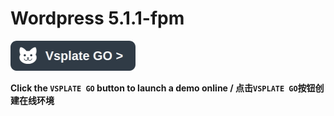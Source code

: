 # Wordpress 5.1.1-fpm

<a href="https://www.vsplate.com/?docker-compose=https://github.com/vsplate/dcenvs/wordpress/5.1.1-fpm"><img alt="VSPLATE GO" src="https://raw.githubusercontent.com/vsplate/images/master/vsgo_btn.png" width="200px"></a>

**Click the `VSPLATE GO` button to launch a demo online / 点击`VSPLATE GO`按钮创建在线环境**